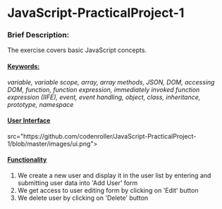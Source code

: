 <h1> JavaScript-PracticalProject-1 </h1>

<h3> Brief Description: </h3> 
<p> The exercise covers basic JavaScript concepts. </p>

<h4><u>Keywords:</u></h4>
<p><i> 
	variable, variable scope, array, array methods, JSON, DOM, accessing DOM, 
	function, function expression, immediately invoked function expression (IIFE),
	event, event handling, object, class, inheritance, prototype, namespace
</p></i>


<h4><u>User Interface</u></h4>
<p>
	src="https://github.com/codenroller/JavaScript-PracticalProject-1/blob/master/images/ui.png">
</p>


<h4><u>Functionality</u></h4>
	<ol>
	<li>  We create a new user and display it in the user list by  entering and submitting user data into 'Add User' form </li>	 
	<li>  We get access to user editing form by clicking on 'Edit' button </li>
	<li>  We delete user by clicking on 'Delete' button </li>
	</ol>